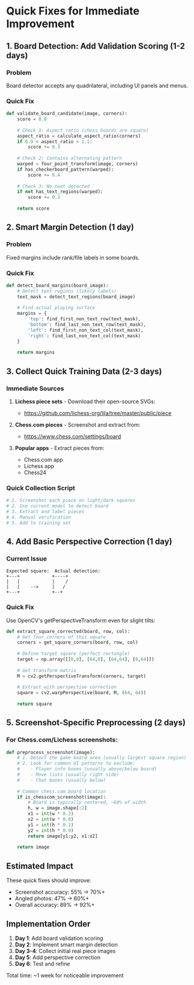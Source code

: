 # Quick Fixes for Immediate Improvement

## 1. Board Detection: Add Validation Scoring (1-2 days)

### Problem
Board detector accepts any quadrilateral, including UI panels and menus.

### Quick Fix
```python
def validate_board_candidate(image, corners):
    score = 0.0
    
    # Check 1: Aspect ratio (chess boards are square)
    aspect_ratio = calculate_aspect_ratio(corners)
    if 0.9 < aspect_ratio < 1.1:
        score += 0.3
    
    # Check 2: Contains alternating pattern
    warped = four_point_transform(image, corners)
    if has_checkerboard_pattern(warped):
        score += 0.4
    
    # Check 3: No text detected
    if not has_text_regions(warped):
        score += 0.3
    
    return score
```

## 2. Smart Margin Detection (1 day)

### Problem
Fixed margins include rank/file labels in some boards.

### Quick Fix
```python
def detect_board_margins(board_image):
    # Detect text regions (likely labels)
    text_mask = detect_text_regions(board_image)
    
    # Find actual playing surface
    margins = {
        'top': find_first_non_text_row(text_mask),
        'bottom': find_last_non_text_row(text_mask),
        'left': find_first_non_text_col(text_mask),
        'right': find_last_non_text_col(text_mask)
    }
    
    return margins
```

## 3. Collect Quick Training Data (2-3 days)

### Immediate Sources
1. **Lichess piece sets** - Download their open-source SVGs:
   - https://github.com/lichess-org/lila/tree/master/public/piece
   
2. **Chess.com pieces** - Screenshot and extract from:
   - https://www.chess.com/settings/board
   
3. **Popular apps** - Extract pieces from:
   - Chess.com app
   - Lichess app
   - Chess24

### Quick Collection Script
```python
# 1. Screenshot each piece on light/dark squares
# 2. Use current model to detect board
# 3. Extract and label pieces
# 4. Manual verification
# 5. Add to training set
```

## 4. Add Basic Perspective Correction (1 day)

### Current Issue
```
Expected square:  Actual detection:
+---+            +----+
|   |            |    /
|   |    -->     |   /
+---+            +--+
```

### Quick Fix
Use OpenCV's getPerspectiveTransform even for slight tilts:
```python
def extract_square_corrected(board, row, col):
    # Get four corners of this square
    corners = get_square_corners(board, row, col)
    
    # Define target square (perfect rectangle)
    target = np.array([[0,0], [64,0], [64,64], [0,64]])
    
    # Get transform matrix
    M = cv2.getPerspectiveTransform(corners, target)
    
    # Extract with perspective correction
    square = cv2.warpPerspective(board, M, (64, 64))
    
    return square
```

## 5. Screenshot-Specific Preprocessing (2 days)

### For Chess.com/Lichess screenshots:
```python
def preprocess_screenshot(image):
    # 1. Detect the game board area (usually largest square region)
    # 2. Look for common UI patterns to exclude:
    #    - Player info boxes (usually above/below board)
    #    - Move lists (usually right side)
    #    - Chat boxes (usually below)
    
    # Common chess.com board location
    if is_chesscom_screenshot(image):
        # Board is typically centered, ~60% of width
        h, w = image.shape[:2]
        x1 = int(w * 0.2)
        x2 = int(w * 0.8)
        y1 = int(h * 0.1)
        y2 = int(h * 0.9)
        return image[y1:y2, x1:x2]
    
    return image
```

## Estimated Impact

These quick fixes should improve:
- Screenshot accuracy: 55% → 70%+ 
- Angled photos: 47% → 60%+
- Overall accuracy: 89% → 92%+

## Implementation Order

1. **Day 1**: Add board validation scoring
2. **Day 2**: Implement smart margin detection  
3. **Day 3-4**: Collect initial real piece images
4. **Day 5**: Add perspective correction
5. **Day 6**: Test and refine

Total time: ~1 week for noticeable improvement